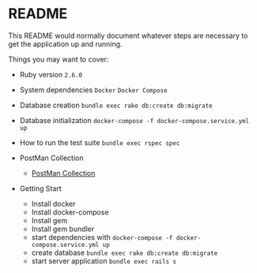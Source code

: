 # README

This README would normally document whatever steps are necessary to get the
application up and running.

Things you may want to cover:

* Ruby version
  `2.6.0`

* System dependencies
  `Docker`
  `Docker Compose`

* Database creation
  `bundle exec rake db:create db:migrate`

* Database initialization
  `docker-compose -f docker-compose.service.yml up`

* How to run the test suite
  `bundle exec rspec spec`

* PostMan Collection
  * [PostMan Collection](https://github.com/squarizi/dog_walking_api/blob/master/dog_walking_api_collection.json)

* Getting Start
  * Install docker
  * Install docker-compose
  * Install gem
  * Install gem bundler
  * start dependencies with `docker-compose -f docker-compose.service.yml up`
  * create database `bundle exec rake db:create db:migrate`
  * start server application `bundle exec rails s`
